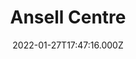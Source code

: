 ---
date: 2022-01-27T17:47:16.000Z
title: Ansell Centre
latitude: 52.04259258858984
longitude: 0.9533563519379189
category: checkin
---